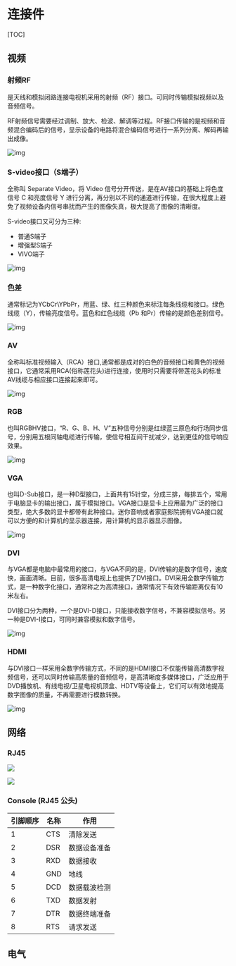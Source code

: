 # 连接件

[TOC]

## 视频

### 射频RF

是天线和模拟闭路连接电视机采用的射频（RF）接口。可同时传输模拟视频以及音频信号。

RF射频信号需要经过调制、放大、检波、解调等过程。RF接口传输的是视频和音频混合编码后的信号，显示设备的电路将混合编码信号进行一系列分离、解码再输出成像。

![img](../Image/r/rf.png)

### S-video接口（S端子）

全称叫 Separate Video，将 Video 信号分开传送，是在AV接口的基础上将色度信号 C 和亮度信号 Y 进行分离，再分别以不同的通道进行传输，在很大程度上避免了视频设备内信号串扰而产生的图像失真，极大提高了图像的清晰度。

S-video接口又可分为三种:

* 普通S端子
* 增强型S端子
* VIVO端子

 ![img](../Image/s/s-video.png)

### 色差

通常标记为YCbCr\YPbPr，用蓝、绿、红三种颜色来标注每条线缆和接口。绿色线缆（Y），传输亮度信号。蓝色和红色线缆（Pb 和Pr）传输的是颜色差别信号。

![img](../Image/s/色差.png)

### AV

全称叫标准视频输入（RCA）接口,通常都是成对的白色的音频接口和黄色的视频接口，它通常采用RCA(俗称莲花头)进行连接，使用时只需要将带莲花头的标准AV线缆与相应接口连接起来即可。

![img](../Image/a/av.png)

### RGB

也叫RGBHV接口，“R、G、B、H、V”五种信号分别是红绿蓝三原色和行场同步信号，分别用五根同轴电缆进行传输，使信号相互间干扰减少，达到更佳的信号响应效果。

![img](../Image/r/rgb.png)

### VGA

也叫D-Sub接口，是一种D型接口，上面共有15针空，分成三排，每排五个，常用于电脑显卡的输出接口，属于模拟接口。VGA接口是显卡上应用最为广泛的接口类型，绝大多数的显卡都带有此种接口。迷你音响或者家庭影院拥有VGA接口就可以方便的和计算机的显示器连接，用计算机的显示器显示图像。

![img](../Image/v/vga.png)

### DVI

与VGA都是电脑中最常用的接口，与VGA不同的是，DVI传输的是数字信号，速度快，画面清晰。目前，很多高清电视上也提供了DVI接口。DVI采用全数字传输方式，是一种数字化接口，通常称之为高清接口，通常情况下有效传输距离仅有10米左右。

DVI接口分为两种，一个是DVI-D接口，只能接收数字信号，不兼容模拟信号。另一种是DVI-I接口，可同时兼容模拟和数字信号。

![img](../Image/d/dvi.png)

### HDMI

与DVI接口一样采用全数字传输方式，不同的是HDMI接口不仅能传输高清数字视频信号，还可以同时传输高质量的音频信号，是高清晰度多媒体接口，广泛应用于DVD播放机、有线电视/卫星电视机顶盒、HDTV等设备上，它们可以有效地提高数字图像的质量，不再需要进行模数转换。

![img](../Image/h/hdmi.png)

## 网络

### RJ45

![](../Image/r/rj45.jpg)

![](../Image/r/rj45_1.png)



### Console (RJ45 公头)

| 引脚顺序 | 名称 | 作用         |
| -------- | ---- | ------------ |
| 1        | CTS  | 清除发送     |
| 2        | DSR  | 数据设备准备 |
| 3        | RXD  | 数据接收     |
| 4        | GND  | 地线         |
| 5        | DCD  | 数据载波检测 |
| 6        | TXD  | 数据发射     |
| 7        | DTR  | 数据终端准备 |
| 8        | RTS  | 请求发送     |



## 电气

